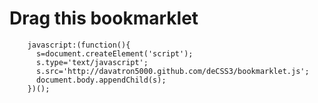 # Drag this bookmarklet

		javascript:(function(){
		  s=document.createElement('script');
		  s.type='text/javascript';
		  s.src='http://davatron5000.github.com/deCSS3/bookmarklet.js';
		  document.body.appendChild(s);
		})();